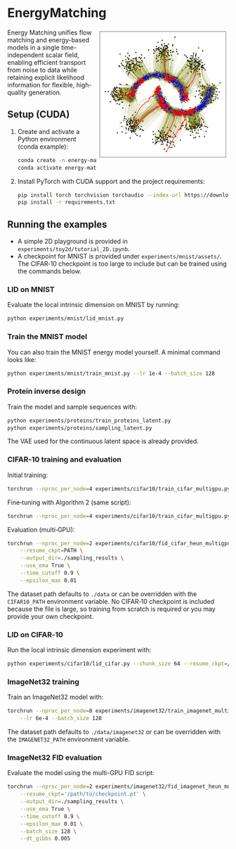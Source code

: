 # EnergyMatching
<img align="right" src="EM_2D.png" width="300" alt="Energy Matching Illustration" />
Energy Matching unifies flow matching and energy-based models in a single time-independent scalar field, enabling efficient transport from noise to data while retaining explicit likelihood information for flexible, high-quality generation.

## Setup (CUDA)
1. Create and activate a Python environment (conda example):
   ```bash
   conda create -n energy-matching python=3.10 -y
   conda activate energy-matching
   ```
2. Install PyTorch with CUDA support and the project requirements:
   ```bash
   pip install torch torchvision torchaudio --index-url https://download.pytorch.org/whl/cu118
   pip install -r requirements.txt
   ```

## Running the examples
- A simple 2D playground is provided in `experiments/toy2d/tutorial_2D.ipynb`.
- A checkpoint for MNIST is provided under `experiments/mnist/assets/`. The CIFAR‑10 checkpoint is too large to include but can be trained using the commands below.

### LID on MNIST
Evaluate the local intrinsic dimension on MNIST by running:
```bash
python experiments/mnist/lid_mnist.py
```

### Train the MNIST model
You can also train the MNIST energy model yourself. A minimal command looks like:
```bash
python experiments/mnist/train_mnist.py --lr 1e-4 --batch_size 128
```

### Protein inverse design
Train the model and sample sequences with:
```bash
python experiments/proteins/train_proteins_latent.py
python experiments/proteins/sampling_latent.py
```
The VAE used for the continuous latent space is already provided.

### CIFAR‑10 training and evaluation
Initial training:
```bash
torchrun --nproc_per_node=4 experiments/cifar10/train_cifar_multigpu.py --lr 8e-4 --batch_size 128 --epsilon_max 0.0 --n_gibbs 0 --lambda_cd 0. --time_cutoff 1.0 --ema_decay 0.9999 --save_step 5000
```
Fine‑tuning with Algorithm 2 (same script):
```bash
torchrun --nproc_per_node=4 experiments/cifar10/train_cifar_multigpu.py --lr 8e-4 --batch_size 64 --resume_ckpt 'path_to_pretrained' --epsilon_max 0.01 --n_gibbs 201 --lambda_cd 1e-4 --time_cutoff 0.9 --ema_decay 0.999 --save_step 100 --dt_gibbs 0.01 --cd_loss_threshold 1.0 --split_negative=True
```
Evaluation (multi‑GPU):
```bash
torchrun --nproc_per_node=2 experiments/cifar10/fid_cifar_heun_multigpu.py \
    --resume_ckpt=PATH \
    --output_dir=./sampling_results \
    --use_ema True \
    --time_cutoff 0.9 \
    --epsilon_max 0.01
```
The dataset path defaults to `./data` or can be overridden with the
`CIFAR10_PATH` environment variable.
No CIFAR‑10 checkpoint is included because the file is large, so training from scratch is required or you may provide your own checkpoint.

### LID on CIFAR‑10
Run the local intrinsic dimension experiment with:
```bash
python experiments/cifar10/lid_cifar.py --chunk_size 64 --resume_ckpt=/path/to/checkpoint.pt --output_dir results_lid_merged --num_samples_test 1024 --num_samples_select 64 "$@"
```

### ImageNet32 training
Train an ImageNet32 model with:
```bash
torchrun --nproc_per_node=8 experiments/imagenet32/train_imagenet_multigpu.py \
    --lr 6e-4 --batch_size 128
```
The dataset path defaults to `./data/imagenet32` or can be overridden with the
`IMAGENET32_PATH` environment variable.

### ImageNet32 FID evaluation
Evaluate the model using the multi-GPU FID script:
```bash
torchrun --nproc_per_node=2 experiments/imagenet32/fid_imagenet_heun_multigpu.py \
    --resume_ckpt='/path/to/checkpoint.pt' \
    --output_dir=./sampling_results \
    --use_ema True \
    --time_cutoff 0.9 \
    --epsilon_max 0.01 \
    --batch_size 128 \
    --dt_gibbs 0.005
```
